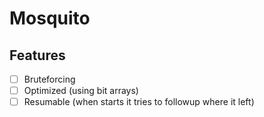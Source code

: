 # Mosquito

## Features

- [ ] Bruteforcing
- [ ] Optimized (using bit arrays)
- [ ] Resumable (when starts it tries to followup where it left)
